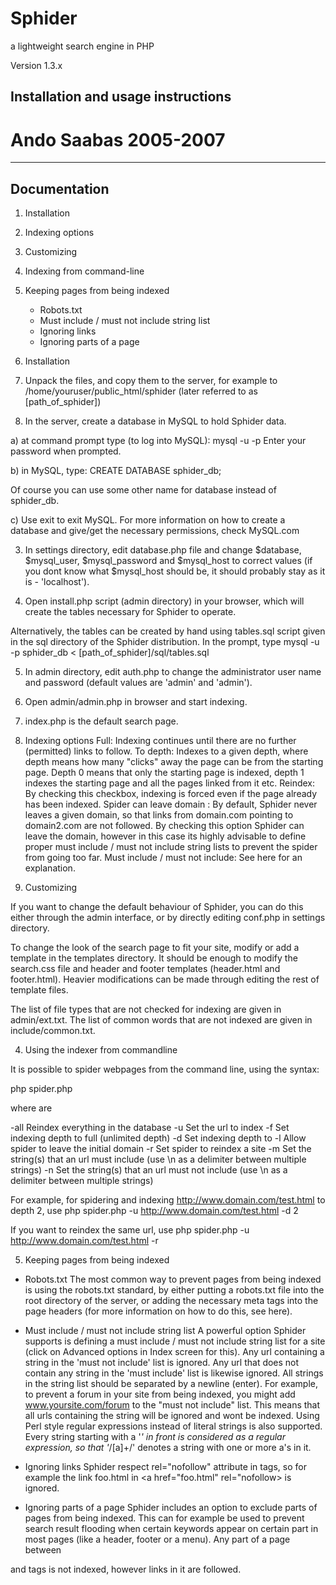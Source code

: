 # Sphider

a lightweight search engine in PHP

Version 1.3.x

## Installation and usage instructions

Ando Saabas 2005-2007
============================================

------------
Documentation
------------

   1. Installation
   2. Indexing options
   3. Customizing
   4. Indexing from command-line
   5. Keeping pages from being indexed
      * Robots.txt
      * Must include / must not include string list
      * Ignoring links
      * Ignoring parts of a page


1. Installation

1. Unpack the files, and copy them to the server, for example to /home/youruser/public_html/sphider (later referred to as 
[path_of_sphider])

2. In the server, create a database in MySQL to hold Sphider data.

a) at command prompt type (to log into MySQL):
mysql -u <your username> -p
Enter your password when prompted.

b) in MySQL, type:
CREATE DATABASE sphider_db;

Of course you can use some other name for database instead of sphider_db.

c) Use exit to exit MySQL.
For more information on how to create a database and give/get the necessary permissions, check MySQL.com

3.  In settings directory, edit database.php file and change $database, $mysql_user, $mysql_password and $mysql_host 
to correct values (if you dont know what $mysql_host should be, it should probably stay as it is - 'localhost'). 

4. Open install.php script (admin directory) in your browser, which will create the tables necessary for Sphider to operate.

Alternatively, the tables can be created by hand using tables.sql script given in the sql directory of the Sphider distribution. In the 
prompt, type
mysql -u <your username> -p sphider_db < [path_of_sphider]/sql/tables.sql

5. In admin directory, edit auth.php to change the administrator user name and password (default values are 'admin' and 'admin').

6. Open admin/admin.php in browser and start indexing.

7. index.php is the default search page.


2. Indexing options
Full: Indexing continues until there are no further (permitted) links to follow.
To depth: Indexes to a given depth, where depth means how many "clicks" away the page can be from the starting page. Depth 0 means that 
only the starting page is indexed, depth 1 indexes the starting page and all the pages linked from it etc.
Reindex: By checking this checkbox, indexing is forced even if the page already has been indexed.
Spider can leave domain : By default, Sphider never leaves a given domain, so that links from domain.com pointing to domain2.com are not 
followed. By checking this option Sphider can leave the domain, however in this case its highly advisable to define proper must include / 
must not include string lists to prevent the spider from going too far.
Must include / must not include: See here for an explanation.


3. Customizing

If you want to change the default behaviour of Sphider, you can do this either through the admin interface, or by directly editing conf.php in settings directory.

To change the look of the search page to fit your site, modify or add a template in the templates directory. It should be enough to modify the search.css file and header and footer templates (header.html and footer.html). Heavier modifications can be made through editing the rest of template files.

The list of file types that are not checked for indexing are given in admin/ext.txt. The list of common words that are not indexed are given in include/common.txt.


4. Using the indexer from commandline

It is possible to spider webpages from the command line, using the syntax:

php spider.php <options>

   where <options> are

-all 		Reindex everything in the database
-u <url> 		Set the url to index
-f 		Set indexing depth to full (unlimited depth)
-d <num> 		Set indexing depth to <num>
-l 		Allow spider to leave the initial domain
-r 		Set spider to reindex a site
-m <string>		Set the string(s) that an url must include (use \n as a delimiter between multiple strings)
-n <string>		Set the string(s) that an url must not include (use \n as a delimiter between multiple strings)


For example, for spidering and indexing http://www.domain.com/test.html to depth 2, use
php spider.php -u http://www.domain.com/test.html -d 2

If you want to reindex the same url, use
php spider.php -u http://www.domain.com/test.html -r 


5. Keeping pages from being indexed
* Robots.txt
The most common way to prevent pages from being indexed is using the robots.txt standard, by either putting a robots.txt file into the 
root directory of the server, or adding the necessary meta tags into the page headers (for more information on how to do this, see here).

* Must include / must not include string list
A powerful option Sphider supports is defining
a must include / must not include string list for a site
(click on Advanced options in Index screen for this). Any url containing
a string in the 'must not include' list is ignored. Any url that does
not contain any string in the 'must include' list is likewise ignored.
All strings in the string list
should be separated by a newline (enter). For example,
to prevent a forum in your site from being indexed, you might add
www.yoursite.com/forum to the "must not include" list. This means that
all urls containing the string will be ignored and wont be indexed. Using
Perl style regular expressions instead of literal strings is also
supported. Every string starting with a '*' in front is considered as
a regular expression, so that '*/[a]+/' denotes a string with one or more
a's in it.


* Ignoring links
Sphider respect rel="nofollow" attribute in <a href..> tags, so for example the link foo.html in <a href="foo.html" rel="nofollow> is 
ignored.

* Ignoring parts of a page
Sphider includes an option to exclude parts of pages from being indexed. This can for example be used to prevent search result flooding 
when certain keywords appear on certain part in most pages (like a header, footer or a menu). Any part of a page between 
<!--sphider_noindex--> and <!--/sphider_noindex--> tags is not indexed, however links in it are followed.